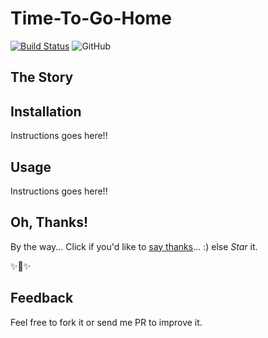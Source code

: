 # Time-To-Go-Home
[![Build Status](https://travis-ci.com/mmphego/time-to-go-home.svg?branch=master)](https://travis-ci.com/mmphego/time-to-go-home)
![GitHub](https://img.shields.io/github/license/mmphego/time-to-go-home.svg)

## The Story


## Installation

Instructions goes here!!


## Usage

Instructions goes here!!

## Oh, Thanks!

By the way... Click if you'd like to [say thanks](https://saythanks.io/to/mmphego)... :) else *Star* it.

✨🍰✨

## Feedback

Feel free to fork it or send me PR to improve it.

